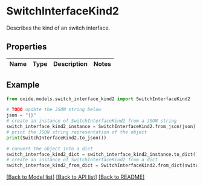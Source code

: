 # SwitchInterfaceKind2

Describes the kind of an switch interface.

## Properties

Name | Type | Description | Notes
------------ | ------------- | ------------- | -------------

## Example

```python
from oxide.models.switch_interface_kind2 import SwitchInterfaceKind2

# TODO update the JSON string below
json = "{}"
# create an instance of SwitchInterfaceKind2 from a JSON string
switch_interface_kind2_instance = SwitchInterfaceKind2.from_json(json)
# print the JSON string representation of the object
print(SwitchInterfaceKind2.to_json())

# convert the object into a dict
switch_interface_kind2_dict = switch_interface_kind2_instance.to_dict()
# create an instance of SwitchInterfaceKind2 from a dict
switch_interface_kind2_from_dict = SwitchInterfaceKind2.from_dict(switch_interface_kind2_dict)
```
[[Back to Model list]](../README.md#documentation-for-models) [[Back to API list]](../README.md#documentation-for-api-endpoints) [[Back to README]](../README.md)


